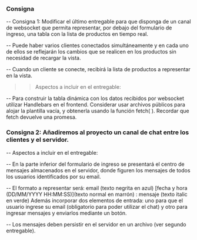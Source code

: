 ### Consigna
-- Consigna 1:  Modificar el último entregable para que disponga de un canal de websocket que permita representar, por debajo del formulario de ingreso, una tabla con la lista de productos en tiempo real. 

-- Puede haber varios clientes conectados simultáneamente y en cada uno de ellos se reflejarán los cambios que se realicen en los productos sin necesidad de recargar la vista.

-- Cuando un cliente se conecte, recibirá la lista de productos a representar en la vista.

>> Aspectos a incluir en el entregable:

-- Para construir la tabla dinámica con los datos recibidos por websocket utilizar Handlebars en el frontend. Considerar usar archivos públicos para alojar la plantilla vacía, y obtenerla usando la función fetch( ). Recordar que fetch devuelve una promesa.

### Consigna 2:  Añadiremos al proyecto un canal de chat entre los clientes y el servidor.

-- Aspectos a incluir en el entregable:

-- En la parte inferior del formulario de ingreso se presentará el centro de mensajes almacenados en el servidor, donde figuren los mensajes de todos los usuarios identificados por su email. 

-- El formato a representar será: email (texto negrita en azul) [fecha y hora (DD/MM/YYYY HH:MM:SS)](texto normal en marrón) : mensaje (texto italic en verde) 
Además incorporar dos elementos de entrada: uno para que el usuario ingrese su email (obligatorio para poder utilizar el chat) y otro para ingresar mensajes y enviarlos mediante un botón. 

-- Los mensajes deben persistir en el servidor en un archivo (ver segundo entregable).
